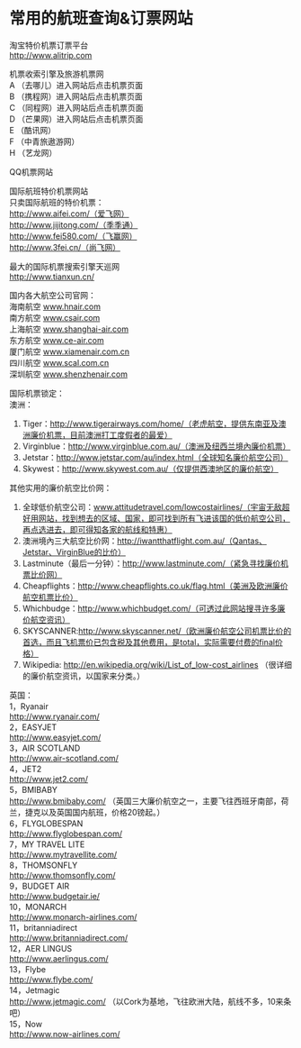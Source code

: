 # 常用的航班查询&订票网站  

淘宝特价机票订票平台  
http://www.alitrip.com  

机票收索引擎及旅游机票网  
A （去哪儿）进入网站后点击机票页面  
B （携程网）进入网站后点击机票页面  
C （同程网）进入网站后点击机票页面  
D （芒果网）进入网站后点击机票页面  
E （酷讯网）  
F （中青旅遨游网）  
H （艺龙网）  

QQ机票网站  

国际航班特价机票网站  
只卖国际航班的特价机票：  
http://www.aifei.com/（爱飞网）  
http://www.jijitong.com/（季季通）  
http://www.fei580.com/（飞赢网）  
http://www.3fei.cn/（尚飞网）  

最大的国际机票搜索引擎天巡网  
http://www.tianxun.cn/  

国内各大航空公司官网：  
海南航空 www.hnair.com  
南方航空 www.csair.com  
上海航空 www.shanghai-air.com  
东方航空 www.ce-air.com  
厦门航空 www.xiamenair.com.cn  
四川航空 www.scal.com.cn  
深圳航空 www.shenzhenair.com  

国际机票锁定：  
澳洲：  
1. Tiger：http://www.tigerairways.com/home/（老虎航空，提供东南亚及澳洲廉价机票，目前澳洲打工度假者的最爱）  
2. Virginblue：http://www.virginblue.com.au/（澳洲及纽西兰境內廉价机票）  
3. Jetstar：http://www.jetstar.com/au/index.html（全球知名廉价航空公司）  
4. Skywest：http://www.skywest.com.au/（仅提供西澳地区的廉价航空）  

其他实用的廉价航空比价网：  
1. 全球低价航空公司：www.attitudetravel.com/lowcostairlines/（宇宙无敌超好用网站，找到想去的区域、国家，即可找到所有飞进该国的低价航空公司，再点选进去，即可得知各家的航线和特惠）  
2. 澳洲境內三大航空比价网：http://iwantthatflight.com.au/（Qantas、Jetstar、VirginBlue的比价）  
3. Lastminute（最后一分钟）：http://www.lastminute.com/（紧急寻找廉价机票比价网）  
4. Cheapflights：http://www.cheapflights.co.uk/flag.html（美洲及欧洲廉价航空机票比价）  
5. Whichbudge：http://www.whichbudget.com/（可透过此网站搜寻许多廉价航空资讯）  
6. SKYSCANNER:http://www.skyscanner.net/（欧洲廉价航空公司机票比价的首选，而且飞机票价已包含税及其他费用，是total，实际需要付费的final价格）  
7. Wikipedia: http://en.wikipedia.org/wiki/List_of_low-cost_airlines （很详细的廉价航空资讯，以国家来分类。）  

英国：  
1，Ryanair  
http://www.ryanair.com/  
2，EASYJET  
http://www.easyjet.com/  
3，AIR SCOTLAND  
http://www.air-scotland.com/  
4，JET2  
http://www.jet2.com/  
5，BMIBABY  
http://www.bmibaby.com/ （英国三大廉价航空之一，主要飞往西班牙南部，荷兰，捷克以及英国国内航班，价格20镑起。）  
6，FLYGLOBESPAN  
http://www.flyglobespan.com/  
7，MY TRAVEL LITE  
http://www.mytravellite.com/  
8，THOMSONFLY  
http://www.thomsonfly.com/  
9，BUDGET AIR  
http://www.budgetair.ie/  
10，MONARCH  
http://www.monarch-airlines.com/  
11，britanniadirect  
http://www.britanniadirect.com/  
12，AER LINGUS  
http://www.aerlingus.com/  
13，Flybe  
http://www.flybe.com/  
14，Jetmagic  
http://www.jetmagic.com/ （以Cork为基地，飞往欧洲大陆，航线不多，10来条吧）  
15，Now  
http://www.now-airlines.com/  